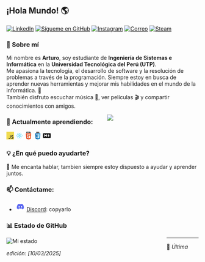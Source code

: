 ## ¡Hola Mundo! 🌎

[![LinkedIn](https://img.shields.io/badge/-LinkedIn-blue?style=flat&logo=Linkedin&logoColor=white)](https://www.linkedin.com/in/cesar-arturo-torres-negrini-33b908314/)
[<img src="https://img.shields.io/github/followers/TuUsuario?label=follow&style=social" height="22" title="Sígueme en GitHub" />](https://github.com/TheArturo) 
[![Instagram](https://img.shields.io/badge/-Instagram-c13584?style=flat&labelColor=c13584&logo=instagram&logoColor=white)](https://www.instagram.com/thearturo_idk)
[![Correo](https://img.shields.io/badge/-Correo-c14438?style=flat&logo=Gmail&logoColor=white)](arturo153cesayt@gmail.com)
[![Steam](https://img.shields.io/badge/Steam-000000?style=for-the-badge&logo=steam&logoColor=white)](https://steamcommunity.com/profiles/76561199071984865/)


### 👋 Sobre mí  
Mi nombre es **Arturo**, soy estudiante de **Ingeniería de Sistemas e Informática** en la **Universidad Tecnológica del Perú (UTP)**.  
Me apasiona la tecnología, el desarrollo de software y la resolución de problemas a través de la programación. Siempre estoy en busca de aprender nuevas herramientas y mejorar mis habilidades en el mundo de la informática. 🚀  
También disfruto escuchar música 🎵, ver películas 🎬 y compartir conocimientos con amigos.  

<img align="right" width="240" src="https://pa1.narvii.com/6580/8098c6e9207376889eeb0532d9f5a0723c4d73f5_hq.gif"/>

### 📌 Actualmente aprendiendo:  
<code><img height="20" src="https://raw.githubusercontent.com/github/explore/80688e429a7d4ef2fca1e82350fe8e3517d3494d/topics/javascript/javascript.png"></code>
<code><img height="20" src="https://raw.githubusercontent.com/github/explore/80688e429a7d4ef2fca1e82350fe8e3517d3494d/topics/react/react.png"></code>
<code><img height="20" src="https://raw.githubusercontent.com/github/explore/80688e429a7d4ef2fca1e82350fe8e3517d3494d/topics/html/html.png"></code>
<code><img height="20" src="https://raw.githubusercontent.com/github/explore/80688e429a7d4ef2fca1e82350fe8e3517d3494d/topics/css/css.png"></code>
<code><img height="20" src="https://raw.githubusercontent.com/github/explore/80688e429a7d4ef2fca1e82350fe8e3517d3494d/topics/markdown/markdown.png"></code>

### 💡 ¿En qué puedo ayudarte?
💬 Me encanta hablar, tambien siempre estoy dispuesto a ayudar y aprender juntos.  

### 📫 Contáctame:
   - <img height="25" src="https://raw.githubusercontent.com/github/explore/80688e429a7d4ef2fca1e82350fe8e3517d3494d/topics/discord/discord.png"> [Discord](https://discord.com/): copyarlo 

### 📊 Estado de GitHub  
<img title="Mi estado" align="left" heigth="320" width="420" src="https://github-readme-stats.vercel.app/api?username=TuUsuario&hide=issues&count_private=true&icon_color=871486&title_color=000000&bg_color=ffffff&show_icons=true" />

---

📌 *Última edición: [10/03/2025]*
